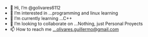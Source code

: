 - 👋 Hi, I’m @golivares6112
- 👀 I’m interested in ...programming and linux learning
- 🌱 I’m currently learning ...C++
- 💞️ I’m looking to collaborate on ...Nothing, just Personal Proyects
- 📫 How to reach me ...olivares.guillermo@gmail.com

<!---
golivares6112/golivares6112 is a ✨ special ✨ repository because its `README.md` (this file) appears on your GitHub profile.
You can click the Preview link to take a look at your changes.
--->
